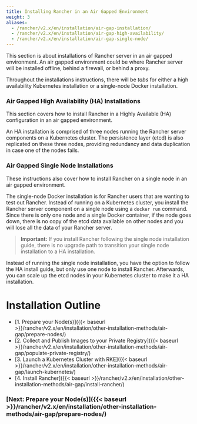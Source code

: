 ```yaml
---
title: Installing Rancher in an Air Gapped Environment
weight: 3
aliases:
  - /rancher/v2.x/en/installation/air-gap-installation/
  - /rancher/v2.x/en/installation/air-gap-high-availability/
  - /rancher/v2.x/en/installation/air-gap-single-node/
---
```


This section is about installations of Rancher server in an air gapped environment. An air gapped environment could be where Rancher server will be installed offline, behind a firewall, or behind a proxy.

Throughout the installations instructions, there will be _tabs_ for either a high availability Kubernetes installation or a single-node Docker installation.

### Air Gapped High Availability (HA) Installations

This section covers how to install Rancher in a Highly Available (HA) configuration in an air gapped environment.

An HA installation is comprised of three nodes running the Rancher server components on a Kubernetes cluster. The persistence layer (etcd) is also replicated on these three nodes, providing redundancy and data duplication in case one of the nodes fails.

### Air Gapped Single Node Installations

These instructions also cover how to install Rancher on a single node in an air gapped environment.

The single-node Docker installation is for Rancher users that are wanting to test out Rancher. Instead of running on a Kubernetes cluster, you install the Rancher server component on a single node using a `docker run` command. Since there is only one node and a single Docker container, if the node goes down, there is no copy of the etcd data available on other nodes and you will lose all the data of your Rancher server.

> **Important:** If you install Rancher following the single node installation guide, there is no upgrade path to transition your single node installation to a HA installation.

Instead of running the single node installation, you have the option to follow the HA install guide, but only use one node to install Rancher. Afterwards, you can scale up the etcd nodes in your Kubernetes cluster to make it a HA installation.

# Installation Outline

- [1. Prepare your Node(s)]({{< baseurl >}}/rancher/v2.x/en/installation/other-installation-methods/air-gap/prepare-nodes/)
- [2. Collect and Publish Images to your Private Registry]({{< baseurl >}}/rancher/v2.x/en/installation/other-installation-methods/air-gap/populate-private-registry/)
- [3. Launch a Kubernetes Cluster with RKE]({{< baseurl >}}/rancher/v2.x/en/installation/other-installation-methods/air-gap/launch-kubernetes/)
- [4. Install Rancher]({{< baseurl >}}/rancher/v2.x/en/installation/other-installation-methods/air-gap/install-rancher/)

### [Next: Prepare your Node(s)]({{< baseurl >}}/rancher/v2.x/en/installation/other-installation-methods/air-gap/prepare-nodes/)
